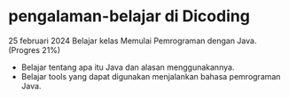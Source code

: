 # pengalaman-belajar di Dicoding

25 februari 2024
Belajar kelas Memulai Pemrograman dengan Java.(Progres 21%)
* Belajar tentang apa itu Java dan alasan menggunakannya.
* Belajar tools yang dapat digunakan menjalankan bahasa pemrograman Java.
